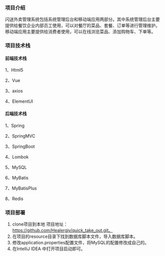### 项目介绍

闪送外卖管理系统包括系统管理后台和移动端应用两部分。其中系统管理后台主要提供给餐饮企业内部员工使用，可以对餐厅的菜品、套餐、订单等进行管理维护。移动端应用主要提供给消费者使用，可以在线浏览菜品、添加购物车、下单等。

### 项目技术栈

#### 前端技术栈

1、Html5

2、Vue

3、axios

4、ElementUI

#### 后端技术栈

1、Spring

2、SpringMVC

3、SpringBoot

4、Lombok

5、MySQL

6、MyBatis

7、MyBatisPlus

8、Redis

### 项目部署

1. clone项目到本地   项目地址：https://github.com/Healergjy/quick_take_out.git。
2. 在项目的resource目录下找到数据库脚本文件，导入数据库脚本。
3. 修改application.properties配置文件，将MySQL的配置修改成自己的。
4. 在IntelliJ IDEA 中打开项目启动即可。





